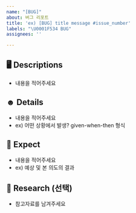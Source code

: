 ```yaml
---
name: "[BUG]"
about: 버그 리포트
title: 'ex) [BUG] title message #issue_number'
labels: "\U0001F534 BUG"
assignees: ''

---
```


## 🖥️ Descriptions
 - 내용을 적어주세요 

## ☻ Details
 - 내용을 적어주세요 
- ex) 어떤 상황에서 발생? given-when-then 형식

## 📝 Expect

 - 내용을 적어주세요 
- ex) 예상 및 본 의도의 결과

## 📖 Research (선택)
 - 참고자료를 남겨주세요
